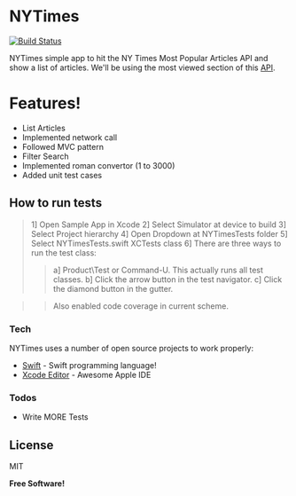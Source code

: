 # NYTimes

[![Build Status](https://travis-ci.org/joemccann/dillinger.svg?branch=master)](https://travis-ci.org/joemccann/dillinger)

NYTimes simple app to hit the NY Times Most Popular Articles API and show a list of articles.
We'll be using the most viewed section of this [API].

# Features!

- List Articles
- Implemented network call
- Followed MVC pattern
- Filter Search
- Implemented roman convertor (1 to 3000)
- Added unit test cases

## How to run tests
> 1] Open Sample App in Xcode
> 2] Select Simulator at device to build
> 3] Select Project hierarchy 
> 4] Open Dropdown at NYTimesTests folder
> 5] Select NYTimesTests.swift XCTests class
> 6] There are three ways to run the test class:
>>    a] Product\Test or Command-U. This actually runs all test classes.
>>    b] Click the arrow button in the test navigator.
>>    c] Click the diamond button in the gutter.
    
>> Also enabled code coverage in current scheme.

### Tech

NYTimes uses a number of open source projects to work properly:

* [Swift] - Swift programming language!
* [Xcode Editor] - Awesome Apple IDE

### Todos

- Write MORE Tests

License
----

MIT


**Free Software!**

[//]: # (These are reference links used in the body of this note and get stripped out when the markdown processor does its job. There is no need to format nicely because it shouldn't be seen. Thanks SO - http://stackoverflow.com/questions/4823468/store-comments-in-markdown-syntax)

[API]: <http://api.nytimes.com/svc/mostpopular/v2/mostviewed/{section}/{period}.json?apikey=sample-key>
[Swift]: <https://developer.apple.com/swift/>
[Xcode Editor]: <https://developer.apple.com/xcode/ide/>

